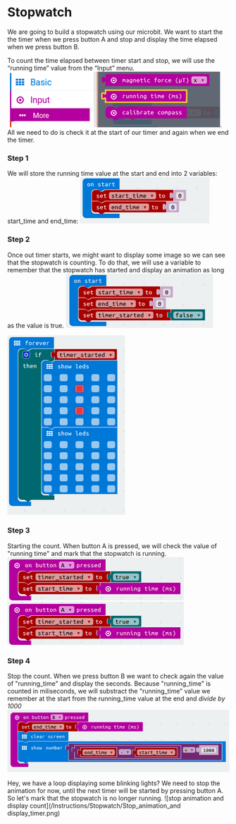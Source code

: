 # Stopwatch

We are going to build a stopwatch using our microbit. We want to start the the timer when we press button A and stop and display the time elapsed when we press button B.

To count the time elapsed between timer start and stop, we will use the “running time” value from the “Input” menu.
![Running time](/Instructions/Stopwatch/Running_time_input.png). All we need to do is check it at the start of our timer and again when we end the timer.

### Step 1
We will store the running time value at the start and end into 2 variables: start_time and end_time:
![start_time and end_time](/Instructions/Stopwatch/Set_time_vars.png)

### Step 2
Once out timer starts, we might want to display some image so we can see that the stopwatch is counting. To do that, we will use  a variable to remember that the stopwatch has started and display an animation as long as the value is true.
![adding "timer_started"](/Instructions/Stopwatch/Stopwatch_init_vars.png)

![animation counting](/Instructions/Stopwatch/Animation_stopwatch_counting.png)

### Step 3
Starting the count. When button A is pressed, we will check the value of "running time" and mark that the stopwatch is running.
![start count](/Instructions/Stopwatch/Start_count.png)![start count](Instructions/Stopwatch/Start_count.png)

### Step 4
Stop the count. When we press button B we want to check again the value of "running_time" and display the seconds. Because "running_time" is counted in miliseconds, we will substract the "running_time" value we remember at the start from the running_time value at the end and *divide by 1000*
![stop count](Instructions/Stopwatch/Display_end_time.png)

Hey, we have a loop displaying some blinking lights? We need to stop the animation for now, until the next timer will be started by pressing button A. So let's mark that the stopwatch is no longer running.
![stop animation and display count](/Instructions/Stopwatch/Stop_animation_and display_timer.png)


